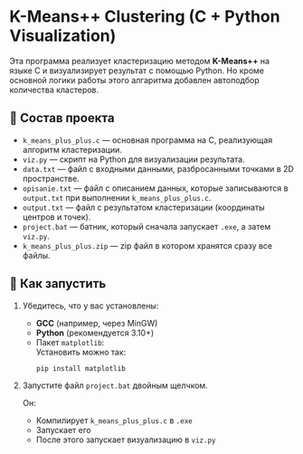 # K-Means++ Clustering (C + Python Visualization)

Эта программа реализует кластеризацию методом **K-Means++** на языке C и визуализирует результат с помощью Python. Но кроме основной логики работы этого алгаритма добавлен автоподбор количества кластеров.

## 🔧 Состав проекта

- `k_means_plus_plus.c` — основная программа на C, реализующая алгоритм кластеризации.
- `viz.py` — скрипт на Python для визуализации результата.
- `data.txt` — файл с входными данными, разбросанными точками в 2D пространстве.
- `opisanie.txt` — файл с описанием данных, которые записываются в `output.txt` при выполнении `k_means_plus_plus.c`.
- `output.txt` — файл с результатом кластеризации (координаты центров и точек).
- `project.bat` — батник, который сначала запускает `.exe`, а затем `viz.py`.
- `k_means_plus_plus.zip` — zip файл в котором хранятся сразу все файлы.

## 🚀 Как запустить

1. Убедитесь, что у вас установлены:
   - **GCC** (например, через MinGW)
   - **Python** (рекомендуется 3.10+)
   - Пакет `matplotlib`:  
     Установить можно так:
     ```
     pip install matplotlib
     ```

2. Запустите файл `project.bat` двойным щелчком.

   Он:
   - Компилирует `k_means_plus_plus.c` в `.exe`
   - Запускает его
   - После этого запускает визуализацию в `viz.py`

